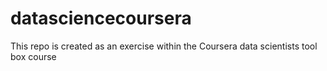 # datasciencecoursera
This repo is created as an exercise within the Coursera data scientists tool box course
